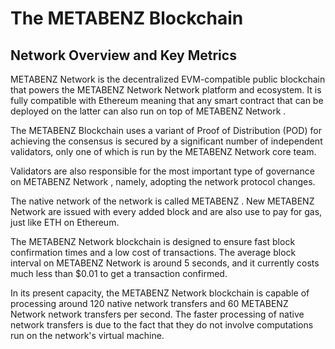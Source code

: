 # The METABENZ Blockchain

## Network Overview and Key Metrics

METABENZ Network  is the decentralized EVM-compatible public blockchain that powers the METABENZ Network Network platform and ecosystem. It is fully compatible with Ethereum meaning that any smart contract that can be deployed on the latter can also run on top of METABENZ Network .

The METABENZ Blockchain uses a variant of  Proof of Distribution (POD) for achieving the consensus is secured by a significant number of independent validators, only one of which is run by the METABENZ Network core team.

Validators are also responsible for the most important type of governance on METABENZ Network , namely, adopting the network protocol changes.

The native network of the network is called METABENZ . New METABENZ Network are issued with every added block and are also use to pay for gas, just like ETH on Ethereum.

The METABENZ Network blockchain is designed to ensure fast block confirmation times and a low cost of transactions. The average block interval on METABENZ Network  is around 5 seconds, and it currently costs much less than $0.01 to get a transaction confirmed.

In its present capacity, the METABENZ Network  blockchain is capable of processing around 120 native network transfers and 60 METABENZ Network network transfers per second. The faster processing of native network transfers is due to the fact that they do not involve computations run on the network's virtual machine.

